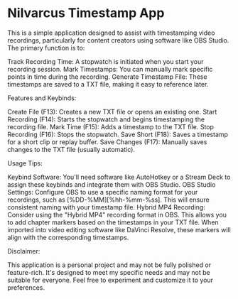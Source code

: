 # Nilvarcus Timestamp App

This is a simple application designed to assist with timestamping video recordings, particularly for content creators using software like OBS Studio. The primary function is to:

Track Recording Time: A stopwatch is initiated when you start your recording session.
Mark Timestamps: You can manually mark specific points in time during the recording.
Generate Timestamp File: These timestamps are saved to a TXT file, making it easy to reference later.

Features and Keybinds:

Create File (F13): Creates a new TXT file or opens an existing one.
Start Recording (F14): Starts the stopwatch and begins timestamping the recording file.
Mark Time (F15): Adds a timestamp to the TXT file.
Stop Recording (F16): Stops the stopwatch.
Save Short (F18): Saves a timestamp for a short clip or replay buffer.
Save Changes (F17): Manually saves changes to the TXT file (usually automatic).

Usage Tips:

Keybind Software: You'll need software like AutoHotkey or a Stream Deck to assign these keybinds and integrate them with OBS Studio.
OBS Studio Settings: Configure OBS to use a specific naming format for your recordings, such as [%DD-%MM][%hh-%mm-%ss]. This will ensure consistent naming with your timestamp file.
Hybrid MP4 Recording: Consider using the "Hybrid MP4" recording format in OBS. This allows you to add chapter markers based on the timestamps in your TXT file. When imported into video editing software like DaVinci Resolve, these markers will align with the corresponding timestamps.

Disclaimer:

This application is a personal project and may not be fully polished or feature-rich. It's designed to meet my specific needs and may not be suitable for everyone. Feel free to experiment and customize it to your preferences.
